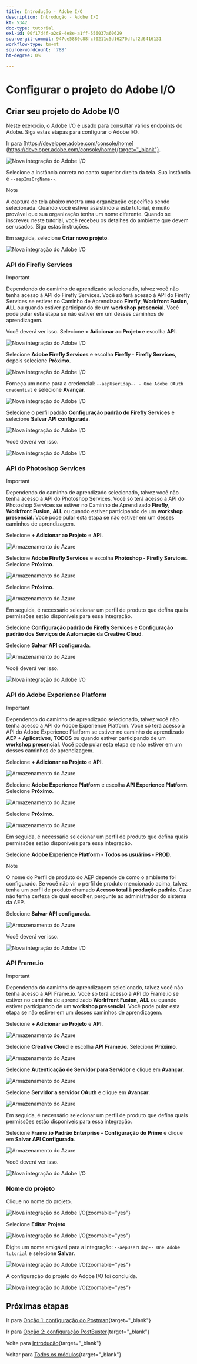 ```yaml
---
title: Introdução - Adobe I/O
description: Introdução - Adobe I/O
kt: 5342
doc-type: tutorial
exl-id: 00f17d4f-a2c8-4e8e-a1ff-556037a60629
source-git-commit: 947ce5880c88fcf0211c5d16270dfcf2d6416131
workflow-type: tm+mt
source-wordcount: '788'
ht-degree: 0%

---
```


# Configurar o projeto do Adobe I/O

## Criar seu projeto do Adobe I/O

Neste exercício, o Adobe I/O é usado para consultar vários endpoints do Adobe. Siga estas etapas para configurar o Adobe I/O.

Ir para [https://developer.adobe.com/console/home](https://developer.adobe.com/console/home){target="_blank"}.

![Nova integração do Adobe I/O](./images/iohome.png)

Selecione a instância correta no canto superior direito da tela. Sua instância é `--aepImsOrgName--`.

>[!NOTE]
>
> A captura de tela abaixo mostra uma organização específica sendo selecionada. Quando você estiver assistindo a este tutorial, é muito provável que sua organização tenha um nome diferente. Quando se inscreveu neste tutorial, você recebeu os detalhes do ambiente que devem ser usados. Siga estas instruções.

Em seguida, selecione **Criar novo projeto**.

![Nova integração do Adobe I/O](./images/iocomp.png)

### API do Firefly Services

>[!IMPORTANT]
>
>Dependendo do caminho de aprendizado selecionado, talvez você não tenha acesso à API do Firefly Services. Você só terá acesso à API do Firefly Services se estiver no Caminho de Aprendizado **Firefly**, **Workfront Fusion**, **ALL** ou quando estiver participando de um **workshop presencial**. Você pode pular esta etapa se não estiver em um desses caminhos de aprendizagem.

Você deverá ver isso. Selecione **+ Adicionar ao Projeto** e escolha **API**.

![Nova integração do Adobe I/O](./images/adobe_io_access_api.png)

Selecione **Adobe Firefly Services** e escolha **Firefly - Firefly Services**, depois selecione **Próximo**.

![Nova integração do Adobe I/O](./images/api3.png)

Forneça um nome para a credencial: `--aepUserLdap-- - One Adobe OAuth credential` e selecione **Avançar**.

![Nova integração do Adobe I/O](./images/api4.png)

Selecione o perfil padrão **Configuração padrão do Firefly Services** e selecione **Salvar API configurada**.

![Nova integração do Adobe I/O](./images/api9.png)

Você deverá ver isso.

![Nova integração do Adobe I/O](./images/api10.png)

### API do Photoshop Services

>[!IMPORTANT]
>
>Dependendo do caminho de aprendizado selecionado, talvez você não tenha acesso à API do Photoshop Services. Você só terá acesso à API do Photoshop Services se estiver no Caminho de Aprendizado **Firefly**, **Workfront Fusion**, **ALL** ou quando estiver participando de um **workshop presencial**. Você pode pular esta etapa se não estiver em um desses caminhos de aprendizagem.
>
>Selecione **+ Adicionar ao Projeto** e **API**.

![Armazenamento do Azure](./images/ps2.png)

Selecione **Adobe Firefly Services** e escolha **Photoshop - Firefly Services**. Selecione **Próximo**.

![Armazenamento do Azure](./images/ps3.png)

Selecione **Próximo**.

![Armazenamento do Azure](./images/ps4.png)

Em seguida, é necessário selecionar um perfil de produto que defina quais permissões estão disponíveis para essa integração.

Selecione **Configuração padrão do Firefly Services** e **Configuração padrão dos Serviços de Automação da Creative Cloud**.

Selecione **Salvar API configurada**.

![Armazenamento do Azure](./images/ps5.png)

Você deverá ver isso.

![Nova integração do Adobe I/O](./images/ps7.png)

### API do Adobe Experience Platform

>[!IMPORTANT]
>
>Dependendo do caminho de aprendizado selecionado, talvez você não tenha acesso à API do Adobe Experience Platform. Você só terá acesso à API do Adobe Experience Platform se estiver no caminho de aprendizado **AEP + Aplicativos**, **TODOS** ou quando estiver participando de um **workshop presencial**. Você pode pular esta etapa se não estiver em um desses caminhos de aprendizagem.

Selecione **+ Adicionar ao Projeto** e **API**.

![Armazenamento do Azure](./images/aep1.png)

Selecione **Adobe Experience Platform** e escolha **API Experience Platform**. Selecione **Próximo**.

![Armazenamento do Azure](./images/aep2.png)

Selecione **Próximo**.

![Armazenamento do Azure](./images/aep3.png)

Em seguida, é necessário selecionar um perfil de produto que defina quais permissões estão disponíveis para essa integração.

Selecione **Adobe Experience Platform - Todos os usuários - PROD**.

>[!NOTE]
>
>O nome do Perfil de produto do AEP depende de como o ambiente foi configurado. Se você não vir o perfil de produto mencionado acima, talvez tenha um perfil de produto chamado **Acesso total à produção padrão**. Caso não tenha certeza de qual escolher, pergunte ao administrador do sistema da AEP.

Selecione **Salvar API configurada**.

![Armazenamento do Azure](./images/aep4.png)

Você deverá ver isso.

![Nova integração do Adobe I/O](./images/aep5.png)

### API Frame.io

>[!IMPORTANT]
>
>Dependendo do caminho de aprendizagem selecionado, talvez você não tenha acesso à API Frame.io. Você só terá acesso à API do Frame.io se estiver no caminho de aprendizado **Workfront Fusion**, **ALL** ou quando estiver participando de um **workshop presencial**. Você pode pular esta etapa se não estiver em um desses caminhos de aprendizagem.

Selecione **+ Adicionar ao Projeto** e **API**.

![Armazenamento do Azure](./images/fiops2.png)

Selecione **Creative Cloud** e escolha **API Frame.io**. Selecione **Próximo**.

![Armazenamento do Azure](./images/fiops3.png)

Selecione **Autenticação de Servidor para Servidor** e clique em **Avançar**.

![Armazenamento do Azure](./images/fiops4.png)

Selecione **Servidor a servidor OAuth** e clique em **Avançar**.

![Armazenamento do Azure](./images/fiops5.png)

Em seguida, é necessário selecionar um perfil de produto que defina quais permissões estão disponíveis para essa integração.

Selecione **Frame.io Padrão Enterprise - Configuração do Prime** e clique em **Salvar API Configurada**.

![Armazenamento do Azure](./images/fiops6.png)

Você deverá ver isso.

![Nova integração do Adobe I/O](./images/fiops7.png)

### Nome do projeto

Clique no nome do projeto.

![Nova integração do Adobe I/O](./images/api13.png){zoomable="yes"}

Selecione **Editar Projeto**.

![Nova integração do Adobe I/O](./images/api14.png){zoomable="yes"}

Digite um nome amigável para a integração: `--aepUserLdap-- One Adobe tutorial` e selecione **Salvar**.

![Nova integração do Adobe I/O](./images/api15.png){zoomable="yes"}

A configuração do projeto do Adobe I/O foi concluída.

![Nova integração do Adobe I/O](./images/api16.png){zoomable="yes"}

## Próximas etapas

Ir para [Opção 1: configuração do Postman](./ex7.md){target="_blank"}

Ir para [Opção 2: configuração PostBuster](./ex8.md){target="_blank"}

Volte para [Introdução](./getting-started.md){target="_blank"}

Voltar para [Todos os módulos](./../../../overview.md){target="_blank"}
